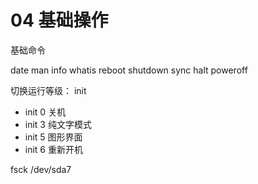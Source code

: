 # 04 基础操作

基础命令
 
 date man info whatis reboot shutdown sync halt poweroff
 
切换运行等级： init 

- init 0 关机
- init 3 纯文字模式
- init 5 图形界面
- init 6 重新开机

fsck /dev/sda7

 